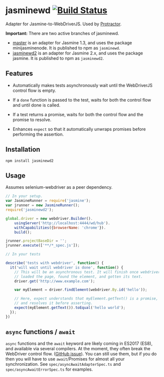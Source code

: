 jasminewd [![Build Status](https://travis-ci.org/angular/jasminewd.svg?branch=master)](https://travis-ci.org/angular/jasminewd)
=========

Adapter for Jasmine-to-WebDriverJS. Used by [Protractor](http://www.github.com/angular/protractor).

**Important:** There are two active branches of jasminewd.

 - [master](https://github.com/angular/jasminewd/tree/master) is an adapter for Jasmine 1.3, and uses the package minijasminenode. It is published to npm as `jasminewd`.
 - [jasminewd2](https://github.com/angular/jasminewd/tree/jasminewd2) is an adapter for Jasmine 2.x, and uses the package jasmine. It is published to npm as `jasminewd2`.

Features
--------

 - Automatically makes tests asynchronously wait until the WebDriverJS control flow is empty.

 - If a `done` function is passed to the test, waits for both the control flow and until done is called.

 - If a test returns a promise, waits for both the control flow and the promise to resolve.

 - Enhances `expect` so that it automatically unwraps promises before performing the assertion.

Installation
------------
```
npm install jasminewd2
```

Usage
-----

Assumes selenium-webdriver as a peer dependency.

```js
// In your setup.
var JasmineRunner = require('jasmine');
var jrunner = new JasmineRunner();
require('jasminewd2');

global.driver = new webdriver.Builder().
    usingServer('http://localhost:4444/wd/hub').
    withCapabilities({browserName: 'chrome'}).
    build();

jrunner.projectBaseDir = '';
jrunner.execute(['**/*_spec.js']);

// In your tests

describe('tests with webdriver', function() {
  it('will wait until webdriver is done', function() {
    // This will be an asynchronous test. It will finish once webdriver has
    // loaded the page, found the element, and gotten its text.
    driver.get('http://www.example.com');

    var myElement = driver.findElement(webdriver.By.id('hello'));

    // Here, expect understands that myElement.getText() is a promise,
    // and resolves it before asserting.
    expect(myElement.getText()).toEqual('hello world');
  });
})
```

`async` functions / `await`
---------------------------

`async` functions and the `await` keyword are likely coming in ES2017 (ES8), and
available via several compilers.  At the moment, they often break the WebDriver
control flow.
([GitHub issue](https://github.com/SeleniumHQ/selenium/issues/3037)).  You can
still use them, but if you do then you will have to use `await`/Promises for
almost all your synchronization.  See `spec/asyncAwaitAdapterSpec.ts` and
`spec/asyncAwaitErrorSpec.ts` for examples.
